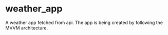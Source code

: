 # weather_app

A weather app fetched from api. The app is being created by following the MVVM architecture.
